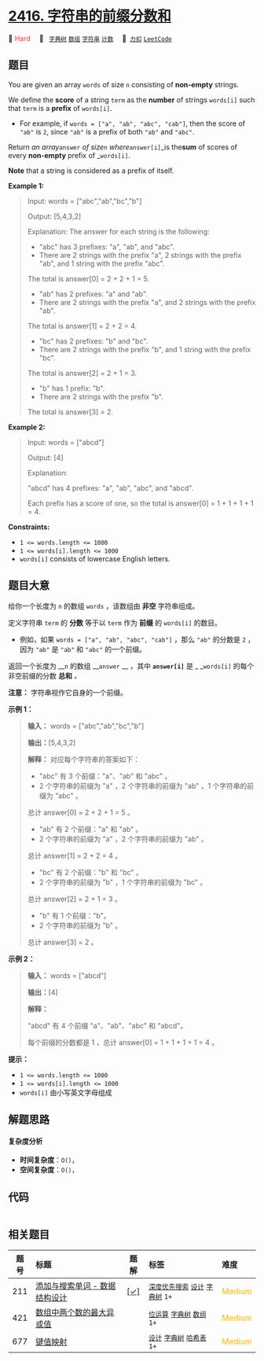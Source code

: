 # [2416. 字符串的前缀分数和](https://2xiao.github.io/leetcode-js/problem/2416.html)

🔴 <font color=#ff334b>Hard</font>&emsp; 🔖&ensp; [`字典树`](/tag/trie.md) [`数组`](/tag/array.md) [`字符串`](/tag/string.md) [`计数`](/tag/counting.md)&emsp; 🔗&ensp;[`力扣`](https://leetcode.cn/problems/sum-of-prefix-scores-of-strings) [`LeetCode`](https://leetcode.com/problems/sum-of-prefix-scores-of-strings)

## 题目

You are given an array `words` of size `n` consisting of **non-empty**
strings.

We define the **score** of a string `term` as the **number** of strings
`words[i]` such that `term` is a **prefix** of `words[i]`.

  * For example, if `words = ["a", "ab", "abc", "cab"]`, then the score of `"ab"` is `2`, since `"ab"` is a prefix of both `"ab"` and `"abc"`.

Return _an array_`answer` _of size_`n` _where_`answer[i]`_is the**sum** of
scores of every **non-empty** prefix of _`words[i]`.

**Note** that a string is considered as a prefix of itself.



**Example 1:**

> Input: words = ["abc","ab","bc","b"]
> 
> Output: [5,4,3,2]
> 
> Explanation: The answer for each string is the following:
> - "abc" has 3 prefixes: "a", "ab", and "abc".
> - There are 2 strings with the prefix "a", 2 strings with the prefix "ab", and 1 string with the prefix "abc".
> 
> The total is answer[0] = 2 + 2 + 1 = 5.
> - "ab" has 2 prefixes: "a" and "ab".
> - There are 2 strings with the prefix "a", and 2 strings with the prefix "ab".
> 
> The total is answer[1] = 2 + 2 = 4.
> - "bc" has 2 prefixes: "b" and "bc".
> - There are 2 strings with the prefix "b", and 1 string with the prefix "bc".
> 
> The total is answer[2] = 2 + 1 = 3.
> - "b" has 1 prefix: "b".
> - There are 2 strings with the prefix "b".
> 
> The total is answer[3] = 2.

**Example 2:**

> Input: words = ["abcd"]
> 
> Output: [4]
> 
> Explanation:
> 
> "abcd" has 4 prefixes: "a", "ab", "abc", and "abcd".
> 
> Each prefix has a score of one, so the total is answer[0] = 1 + 1 + 1 + 1 = 4.

**Constraints:**

  * `1 <= words.length <= 1000`
  * `1 <= words[i].length <= 1000`
  * `words[i]` consists of lowercase English letters.


## 题目大意

给你一个长度为 `n` 的数组 `words` ，该数组由 **非空** 字符串组成。

定义字符串 `term` 的 **分数** 等于以 `term` 作为 **前缀** 的 `words[i]` 的数目。

  * 例如，如果 `words = ["a", "ab", "abc", "cab"]` ，那么 `"ab"` 的分数是 `2` ，因为 `"ab"` 是 `"ab"` 和 `"abc"` 的一个前缀。

返回一个长度为 __`n` 的数组 __`answer` __ ，其中 __`answer[i]`__ 是 _ _`words[i]` 的每个非空前缀的分数
**总和** _。_

**注意：** 字符串视作它自身的一个前缀。



**示例 1：**

> 
> 
> 
> 
> 
> **输入：** words = ["abc","ab","bc","b"]
> 
> **输出：**[5,4,3,2]
> 
> **解释：** 对应每个字符串的答案如下：
> - "abc" 有 3 个前缀："a"、"ab" 和 "abc" 。
> - 2 个字符串的前缀为 "a" ，2 个字符串的前缀为 "ab" ，1 个字符串的前缀为 "abc" 。
> 
> 总计 answer[0] = 2 + 2 + 1 = 5 。
> - "ab" 有 2 个前缀："a" 和 "ab" 。
> - 2 个字符串的前缀为 "a" ，2 个字符串的前缀为 "ab" 。
> 
> 总计 answer[1] = 2 + 2 = 4 。
> - "bc" 有 2 个前缀："b" 和 "bc" 。
> - 2 个字符串的前缀为 "b" ，1 个字符串的前缀为 "bc" 。 
> 
> 总计 answer[2] = 2 + 1 = 3 。
> - "b" 有 1 个前缀："b"。
> - 2 个字符串的前缀为 "b" 。
> 
> 总计 answer[3] = 2 。
> 
> 

**示例 2：**

> 
> 
> 
> 
> 
> **输入：** words = ["abcd"]
> 
> **输出：**[4]
> 
> **解释：**
> 
> "abcd" 有 4 个前缀 "a"、"ab"、"abc" 和 "abcd"。
> 
> 每个前缀的分数都是 1 ，总计 answer[0] = 1 + 1 + 1 + 1 = 4 。
> 
> 



**提示：**

  * `1 <= words.length <= 1000`
  * `1 <= words[i].length <= 1000`
  * `words[i]` 由小写英文字母组成


## 解题思路

#### 复杂度分析

- **时间复杂度**：`O()`，
- **空间复杂度**：`O()`，

## 代码

```javascript

```

## 相关题目

<!-- prettier-ignore -->
| 题号 | 标题 | 题解 | 标签 | 难度 |
| :------: | :------ | :------: | :------ | :------ |
| 211 | [添加与搜索单词 - 数据结构设计](https://leetcode.com/problems/design-add-and-search-words-data-structure) | [[✓]](/problem/0211.md) |  [`深度优先搜索`](/tag/depth-first-search.md) [`设计`](/tag/design.md) [`字典树`](/tag/trie.md) `1+` | <font color=#ffb800>Medium</font> |
| 421 | [数组中两个数的最大异或值](https://leetcode.com/problems/maximum-xor-of-two-numbers-in-an-array) |  |  [`位运算`](/tag/bit-manipulation.md) [`字典树`](/tag/trie.md) [`数组`](/tag/array.md) `1+` | <font color=#ffb800>Medium</font> |
| 677 | [键值映射](https://leetcode.com/problems/map-sum-pairs) |  |  [`设计`](/tag/design.md) [`字典树`](/tag/trie.md) [`哈希表`](/tag/hash-table.md) `1+` | <font color=#ffb800>Medium</font> |